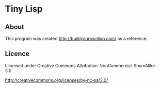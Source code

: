 Tiny Lisp
===

About
---

This program was created http://buildyourownlisp.com/ as a reference.


Licence
---

Licensed under Creative Commons Attribution-NonCommercial-ShareAlike 3.0

http://creativecommons.org/licenses/by-nc-sa/3.0/
